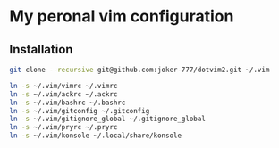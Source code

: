 

# My peronal vim configuration

## Installation

```bash
git clone --recursive git@github.com:joker-777/dotvim2.git ~/.vim
```

```bash
ln -s ~/.vim/vimrc ~/.vimrc
ln -s ~/.vim/ackrc ~/.ackrc
ln -s ~/.vim/bashrc ~/.bashrc
ln -s ~/.vim/gitconfig ~/.gitconfig
ln -s ~/.vim/gitignore_global ~/.gitignore_global
ln -s ~/.vim/pryrc ~/.pryrc
ln -s ~/.vim/konsole ~/.local/share/konsole
```
